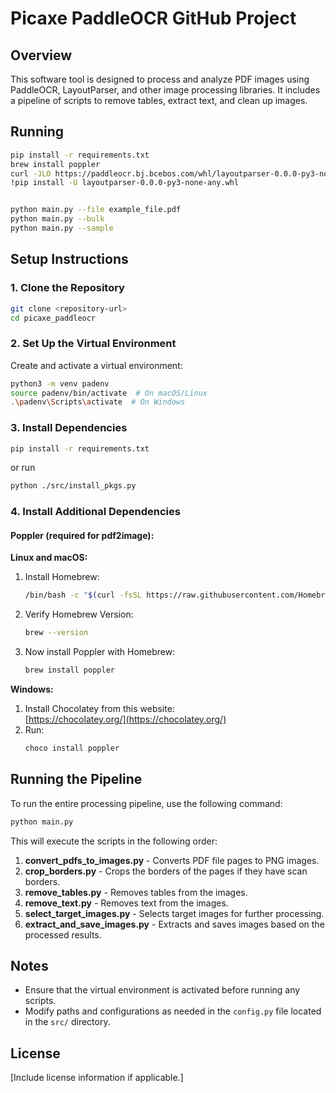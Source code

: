 # Picaxe PaddleOCR GitHub Project

## Overview

This software tool is designed to process and analyze PDF images using PaddleOCR, LayoutParser, and other image processing libraries. It includes a pipeline of scripts to remove tables, extract text, and clean up images.

## Running

```bash
pip install -r requirements.txt
brew install poppler
curl -JLO https://paddleocr.bj.bcebos.com/whl/layoutparser-0.0.0-py3-none-any.whl
!pip install -U layoutparser-0.0.0-py3-none-any.whl


python main.py --file example_file.pdf
python main.py --bulk
python main.py --sample
```

## Setup Instructions

### 1. Clone the Repository

```bash
git clone <repository-url>
cd picaxe_paddleocr
```

### 2. Set Up the Virtual Environment

Create and activate a virtual environment:

```bash
python3 -m venv padenv
source padenv/bin/activate  # On macOS/Linux
.\padenv\Scripts\activate  # On Windows
```

### 3. Install Dependencies

```bash
pip install -r requirements.txt
```

or run 

```bash
python ./src/install_pkgs.py
```

### 4. Install Additional Dependencies

#### Poppler (required for pdf2image):

**Linux and macOS:**

1. Install Homebrew:
    ```bash
    /bin/bash -c "$(curl -fsSL https://raw.githubusercontent.com/Homebrew/install/HEAD/install.sh)"
    ```
2. Verify Homebrew Version:
    ```bash
    brew --version
    ```
3. Now install Poppler with Homebrew:
    ```bash
    brew install poppler
    ```

**Windows:**

1. Install Chocolatey from this website:  
   [https://chocolatey.org/](https://chocolatey.org/)
2. Run:
    ```bash
    choco install poppler
    ```

## Running the Pipeline

To run the entire processing pipeline, use the following command:

```bash
python main.py
```

This will execute the scripts in the following order:

1. **convert_pdfs_to_images.py** - Converts PDF file pages to PNG images.
2. **crop_borders.py** - Crops the borders of the pages if they have scan borders.
3. **remove_tables.py** - Removes tables from the images.
4. **remove_text.py** - Removes text from the images.
5. **select_target_images.py** - Selects target images for further processing.
6. **extract_and_save_images.py** - Extracts and saves images based on the processed results.

## Notes

- Ensure that the virtual environment is activated before running any scripts.
- Modify paths and configurations as needed in the `config.py` file located in the `src/` directory.

## License

[Include license information if applicable.]
